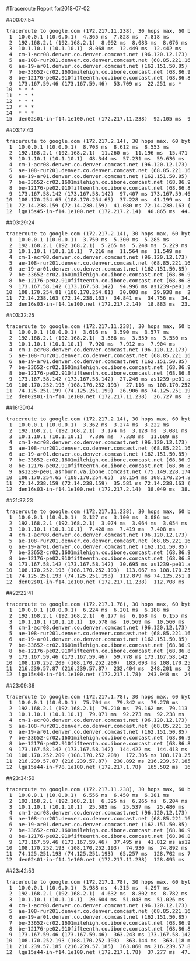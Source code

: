 #Traceroute Report for2018-07-02

##00:07:54

<p><pre><samp>traceroute to google.com (172.217.11.238), 30 hops max, 60 byte packets
 1  10.0.0.1 (10.0.0.1)  4.365 ms  7.828 ms  7.818 ms
 2  192.168.2.1 (192.168.2.1)  8.092 ms  8.083 ms  8.076 ms
 3  10.1.10.1 (10.1.10.1)  8.068 ms  12.449 ms  12.442 ms
 4  cm-1-acr08.denver.co.denver.comcast.net (96.120.12.173)  25.590 ms  28.667 ms  28.658 ms
 5  ae-108-rur201.denver.co.denver.comcast.net (68.85.221.161)  37.323 ms  46.069 ms  46.060 ms
 6  ae-19-ar01.denver.co.denver.comcast.net (162.151.50.85)  49.178 ms  36.725 ms  23.515 ms
 7  be-33652-cr02.1601milehigh.co.ibone.comcast.net (68.86.92.121)  38.547 ms  35.376 ms  40.852 ms
 8  be-12176-pe02.910fifteenth.co.ibone.comcast.net (68.86.83.94)  44.499 ms  44.490 ms  44.483 ms
 9  173.167.59.46 (173.167.59.46)  53.709 ms  22.251 ms *
10  * * *
11  * * *
12  * * *
13  * * *
14  * * *
15  den02s01-in-f14.1e100.net (172.217.11.238)  92.105 ms  92.086 ms  92.071 ms</samp></pre></p>

##03:17:43

<p><pre><samp>traceroute to google.com (172.217.2.14), 30 hops max, 60 byte packets
 1  10.0.0.1 (10.0.0.1)  8.703 ms  8.612 ms  8.553 ms
 2  192.168.2.1 (192.168.2.1)  11.260 ms  11.196 ms  15.471 ms
 3  10.1.10.1 (10.1.10.1)  48.344 ms  57.231 ms  59.636 ms
 4  cm-1-acr08.denver.co.denver.comcast.net (96.120.12.173)  77.978 ms  88.650 ms  88.588 ms
 5  ae-108-rur201.denver.co.denver.comcast.net (68.85.221.161)  81.378 ms  81.323 ms  81.270 ms
 6  ae-19-ar01.denver.co.denver.comcast.net (162.151.50.85)  85.566 ms  58.414 ms  58.323 ms
 7  be-33652-cr02.1601milehigh.co.ibone.comcast.net (68.86.92.121)  60.146 ms  96.420 ms  102.368 ms
 8  be-12176-pe02.910fifteenth.co.ibone.comcast.net (68.86.83.94)  102.295 ms  107.846 ms  97.482 ms
 9  173.167.58.142 (173.167.58.142)  97.407 ms 173.167.59.46 (173.167.59.46)  26.890 ms as1239-pe01.ashburn.va.ibone.comcast.net (75.149.228.174)  33.202 ms
10  108.170.254.65 (108.170.254.65)  37.228 ms  41.199 ms  41.139 ms
11  72.14.238.159 (72.14.238.159)  41.080 ms 72.14.238.163 (72.14.238.163)  41.016 ms  40.954 ms
12  lga15s45-in-f14.1e100.net (172.217.2.14)  40.865 ms  44.209 ms  44.140 ms</samp></pre></p>

##03:29:24

<p><pre><samp>traceroute to google.com (172.217.2.14), 30 hops max, 60 byte packets
 1  10.0.0.1 (10.0.0.1)  3.750 ms  5.300 ms  5.285 ms
 2  192.168.2.1 (192.168.2.1)  5.265 ms  5.248 ms  5.229 ms
 3  10.1.10.1 (10.1.10.1)  7.216 ms  11.564 ms  11.549 ms
 4  cm-1-acr08.denver.co.denver.comcast.net (96.120.12.173)  34.855 ms  37.624 ms  37.603 ms
 5  ae-108-rur201.denver.co.denver.comcast.net (68.85.221.161)  30.441 ms  34.776 ms  41.923 ms
 6  ae-19-ar01.denver.co.denver.comcast.net (162.151.50.85)  37.520 ms  21.862 ms  85.724 ms
 7  be-33652-cr02.1601milehigh.co.ibone.comcast.net (68.86.92.121)  63.393 ms  63.389 ms  63.380 ms
 8  be-12176-pe02.910fifteenth.co.ibone.comcast.net (68.86.83.94)  63.366 ms  67.608 ms  67.599 ms
 9  173.167.58.142 (173.167.58.142)  94.996 ms as1239-pe01.ashburn.va.ibone.comcast.net (75.149.228.174)  27.974 ms  30.088 ms
10  108.170.254.81 (108.170.254.81)  30.008 ms  29.938 ms  29.859 ms
11  72.14.238.163 (72.14.238.163)  34.841 ms  34.756 ms  34.679 ms
12  den16s03-in-f14.1e100.net (172.217.2.14)  18.883 ms  23.194 ms  23.141 ms</samp></pre></p>

##03:32:25

<p><pre><samp>traceroute to google.com (172.217.11.238), 30 hops max, 60 byte packets
 1  10.0.0.1 (10.0.0.1)  3.616 ms  3.590 ms  3.577 ms
 2  192.168.2.1 (192.168.2.1)  3.568 ms  3.559 ms  3.550 ms
 3  10.1.10.1 (10.1.10.1)  7.920 ms  7.912 ms  7.904 ms
 4  cm-1-acr08.denver.co.denver.comcast.net (96.120.12.173)  21.102 ms  21.091 ms  30.897 ms
 5  ae-108-rur201.denver.co.denver.comcast.net (68.85.221.161)  30.886 ms  30.879 ms  30.871 ms
 6  ae-19-ar01.denver.co.denver.comcast.net (162.151.50.85)  35.165 ms  27.330 ms  27.290 ms
 7  be-33652-cr02.1601milehigh.co.ibone.comcast.net (68.86.92.121)  31.734 ms  31.723 ms  31.706 ms
 8  be-12176-pe02.910fifteenth.co.ibone.comcast.net (68.86.83.94)  31.687 ms  27.284 ms  31.638 ms
 9  173.167.58.142 (173.167.58.142)  27.246 ms as1239-pe01.ashburn.va.ibone.comcast.net (75.149.228.174)  25.315 ms  25.248 ms
10  108.170.252.193 (108.170.252.193)  27.116 ms 108.170.252.209 (108.170.252.209)  27.011 ms  26.952 ms
11  74.125.251.199 (74.125.251.199)  26.906 ms 74.125.251.193 (74.125.251.193)  26.854 ms 74.125.251.199 (74.125.251.199)  26.793 ms
12  den02s01-in-f14.1e100.net (172.217.11.238)  26.727 ms  30.758 ms  30.696 ms</samp></pre></p>

##16:39:04

<p><pre><samp>traceroute to google.com (172.217.2.14), 30 hops max, 60 byte packets
 1  10.0.0.1 (10.0.0.1)  3.362 ms  3.274 ms  3.222 ms
 2  192.168.2.1 (192.168.2.1)  3.174 ms  3.128 ms  3.081 ms
 3  10.1.10.1 (10.1.10.1)  7.386 ms  7.338 ms  11.689 ms
 4  cm-1-acr08.denver.co.denver.comcast.net (96.120.12.173)  20.380 ms  34.066 ms  34.065 ms
 5  ae-108-rur201.denver.co.denver.comcast.net (68.85.221.161)  35.736 ms  35.693 ms  35.651 ms
 6  ae-19-ar01.denver.co.denver.comcast.net (162.151.50.85)  33.881 ms  26.550 ms  26.464 ms
 7  be-33652-cr02.1601milehigh.co.ibone.comcast.net (68.86.92.121)  24.016 ms  23.922 ms  23.849 ms
 8  be-12176-pe02.910fifteenth.co.ibone.comcast.net (68.86.83.94)  23.783 ms  28.157 ms  28.104 ms
 9  as1239-pe01.ashburn.va.ibone.comcast.net (75.149.228.174)  27.946 ms 173.167.59.46 (173.167.59.46)  126.931 ms  35.684 ms
10  108.170.254.65 (108.170.254.65)  38.154 ms 108.170.254.81 (108.170.254.81)  38.128 ms  38.113 ms
11  72.14.238.159 (72.14.238.159)  35.581 ms 72.14.238.163 (72.14.238.163)  38.074 ms  38.061 ms
12  den16s03-in-f14.1e100.net (172.217.2.14)  38.049 ms  38.036 ms  38.023 ms</samp></pre></p>

##21:37:23

<p><pre><samp>traceroute to google.com (172.217.11.238), 30 hops max, 60 byte packets
 1  10.0.0.1 (10.0.0.1)  3.127 ms  3.100 ms  3.086 ms
 2  192.168.2.1 (192.168.2.1)  3.074 ms  3.064 ms  3.054 ms
 3  10.1.10.1 (10.1.10.1)  7.428 ms  7.419 ms  7.408 ms
 4  cm-1-acr08.denver.co.denver.comcast.net (96.120.12.173)  20.491 ms  32.109 ms  32.105 ms
 5  ae-108-rur201.denver.co.denver.comcast.net (68.85.221.161)  32.097 ms  32.092 ms  32.082 ms
 6  ae-19-ar01.denver.co.denver.comcast.net (162.151.50.85)  32.067 ms  34.932 ms  34.908 ms
 7  be-33652-cr02.1601milehigh.co.ibone.comcast.net (68.86.92.121)  34.899 ms  34.894 ms  34.887 ms
 8  be-12176-pe02.910fifteenth.co.ibone.comcast.net (68.86.83.94)  34.885 ms  30.750 ms  30.721 ms
 9  173.167.58.142 (173.167.58.142)  30.695 ms as1239-pe01.ashburn.va.ibone.comcast.net (75.149.228.174)  27.369 ms 173.167.58.142 (173.167.58.142)  113.173 ms
10  108.170.252.193 (108.170.252.193)  113.067 ms 108.170.252.209 (108.170.252.209)  113.016 ms  112.956 ms
11  74.125.251.193 (74.125.251.193)  112.879 ms 74.125.251.199 (74.125.251.199)  112.813 ms 74.125.251.193 (74.125.251.193)  112.756 ms
12  den02s01-in-f14.1e100.net (172.217.11.238)  112.708 ms  112.650 ms  112.608 ms</samp></pre></p>

##22:22:41

<p><pre><samp>traceroute to google.com (172.217.1.78), 30 hops max, 60 byte packets
 1  10.0.0.1 (10.0.0.1)  6.224 ms  6.201 ms  6.188 ms
 2  192.168.2.1 (192.168.2.1)  6.177 ms  6.168 ms  6.155 ms
 3  10.1.10.1 (10.1.10.1)  10.578 ms  10.569 ms  10.560 ms
 4  cm-1-acr08.denver.co.denver.comcast.net (96.120.12.173)  44.023 ms  56.323 ms  60.695 ms
 5  ae-108-rur201.denver.co.denver.comcast.net (68.85.221.161)  56.298 ms  56.288 ms  56.279 ms
 6  ae-19-ar01.denver.co.denver.comcast.net (162.151.50.85)  60.646 ms  56.726 ms  56.709 ms
 7  be-33652-cr02.1601milehigh.co.ibone.comcast.net (68.86.92.121)  56.697 ms  59.680 ms  59.672 ms
 8  be-12176-pe02.910fifteenth.co.ibone.comcast.net (68.86.83.94)  59.656 ms  55.414 ms  52.407 ms
 9  173.167.59.46 (173.167.59.46)  59.778 ms 173.167.58.142 (173.167.58.142)  118.110 ms 173.167.59.46 (173.167.59.46)  183.102 ms
10  108.170.252.209 (108.170.252.209)  183.093 ms 108.170.252.193 (108.170.252.193)  183.075 ms 108.170.252.209 (108.170.252.209)  183.075 ms
11  216.239.57.87 (216.239.57.87)  232.404 ms  248.201 ms  248.184 ms
12  lga15s44-in-f14.1e100.net (172.217.1.78)  243.948 ms  248.179 ms *</samp></pre></p>

##23:09:36

<p><pre><samp>traceroute to google.com (172.217.1.78), 30 hops max, 60 byte packets
 1  10.0.0.1 (10.0.0.1)  75.704 ms  79.342 ms  79.270 ms
 2  192.168.2.1 (192.168.2.1)  79.210 ms  79.162 ms  79.113 ms
 3  10.1.10.1 (10.1.10.1)  79.071 ms  92.273 ms  92.238 ms
 4  cm-1-acr08.denver.co.denver.comcast.net (96.120.12.173)  122.663 ms  122.620 ms  135.267 ms
 5  ae-108-rur201.denver.co.denver.comcast.net (68.85.221.161)  130.945 ms  130.911 ms  130.854 ms
 6  ae-19-ar01.denver.co.denver.comcast.net (162.151.50.85)  236.752 ms  109.463 ms  144.519 ms
 7  be-33652-cr02.1601milehigh.co.ibone.comcast.net (68.86.92.121)  118.193 ms  118.171 ms  129.745 ms
 8  be-12176-pe02.910fifteenth.co.ibone.comcast.net (68.86.83.94)  118.159 ms  118.152 ms  129.707 ms
 9  173.167.58.142 (173.167.58.142)  144.422 ms  144.413 ms 173.167.59.46 (173.167.59.46)  144.390 ms
10  108.170.252.209 (108.170.252.209)  172.305 ms 108.170.252.193 (108.170.252.193)  172.175 ms 108.170.252.209 (108.170.252.209)  172.131 ms
11  216.239.57.87 (216.239.57.87)  230.892 ms 216.239.57.185 (216.239.57.185)  171.988 ms  171.932 ms
12  lga15s44-in-f78.1e100.net (172.217.1.78)  165.502 ms  165.333 ms  165.252 ms</samp></pre></p>

##23:34:50

<p><pre><samp>traceroute to google.com (172.217.11.238), 30 hops max, 60 byte packets
 1  10.0.0.1 (10.0.0.1)  6.556 ms  6.450 ms  6.381 ms
 2  192.168.2.1 (192.168.2.1)  6.325 ms  6.265 ms  6.204 ms
 3  10.1.10.1 (10.1.10.1)  25.585 ms  25.537 ms  25.480 ms
 4  cm-1-acr08.denver.co.denver.comcast.net (96.120.12.173)  55.899 ms  55.843 ms  55.784 ms
 5  ae-108-rur201.denver.co.denver.comcast.net (68.85.221.161)  51.321 ms  51.264 ms  59.927 ms
 6  ae-19-ar01.denver.co.denver.comcast.net (162.151.50.85)  55.529 ms  55.449 ms  55.339 ms
 7  be-33652-cr02.1601milehigh.co.ibone.comcast.net (68.86.92.121)  62.424 ms  62.348 ms  62.275 ms
 8  be-12176-pe02.910fifteenth.co.ibone.comcast.net (68.86.83.94)  62.187 ms  37.613 ms  93.062 ms
 9  173.167.59.46 (173.167.59.46)  37.495 ms  41.812 ms as1239-pe01.ashburn.va.ibone.comcast.net (75.149.228.174)  46.145 ms
10  108.170.252.193 (108.170.252.193)  74.930 ms  74.892 ms  74.849 ms
11  74.125.251.193 (74.125.251.193)  65.257 ms  128.702 ms 74.125.251.199 (74.125.251.199)  128.598 ms
12  den02s01-in-f14.1e100.net (172.217.11.238)  128.495 ms  129.326 ms  129.246 ms</samp></pre></p>

##23:42:53

<p><pre><samp>traceroute to google.com (172.217.1.78), 30 hops max, 60 byte packets
 1  10.0.0.1 (10.0.0.1)  3.988 ms  4.315 ms  4.297 ms
 2  192.168.2.1 (192.168.2.1)  4.632 ms  8.802 ms  8.782 ms
 3  10.1.10.1 (10.1.10.1)  20.604 ms  51.048 ms  51.026 ms
 4  cm-1-acr08.denver.co.denver.comcast.net (96.120.12.173)  119.054 ms  119.030 ms  119.007 ms
 5  ae-108-rur201.denver.co.denver.comcast.net (68.85.221.161)  76.641 ms  76.618 ms  76.600 ms
 6  ae-19-ar01.denver.co.denver.comcast.net (162.151.50.85)  118.913 ms  88.704 ms  87.899 ms
 7  be-33652-cr02.1601milehigh.co.ibone.comcast.net (68.86.92.121)  69.192 ms  69.181 ms  69.172 ms
 8  be-12176-pe02.910fifteenth.co.ibone.comcast.net (68.86.83.94)  69.164 ms  69.156 ms  381.890 ms
 9  173.167.59.46 (173.167.59.46)  363.243 ms 173.167.58.142 (173.167.58.142)  363.214 ms 173.167.59.46 (173.167.59.46)  363.171 ms
10  108.170.252.193 (108.170.252.193)  363.144 ms  363.118 ms 108.170.252.209 (108.170.252.209)  363.075 ms
11  216.239.57.185 (216.239.57.185)  363.060 ms 216.239.57.87 (216.239.57.87)  363.013 ms  362.982 ms
12  lga15s44-in-f14.1e100.net (172.217.1.78)  37.277 ms  47.985 ms  47.926 ms</samp></pre></p>

